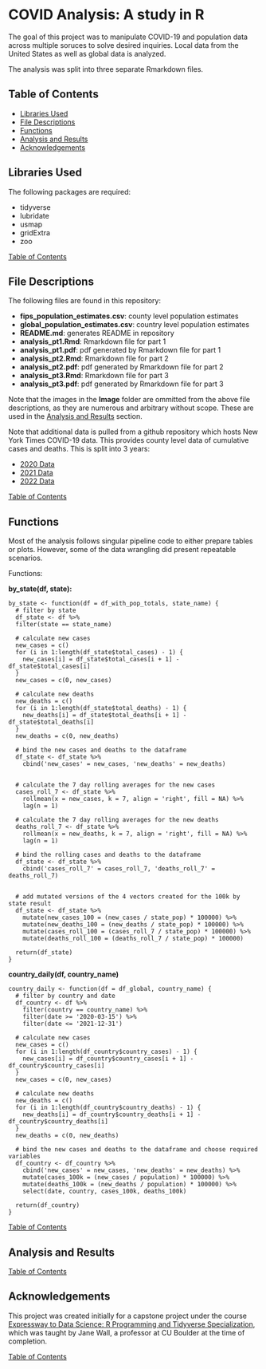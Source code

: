 # COVID Analysis: A study in R
The goal of this project was to manipulate COVID-19 and population data across multiple soruces 
to solve desired inquiries. Local data from the United States as well as global data is analyzed.

The analysis was split into three separate Rmarkdown files.

## Table of Contents
- [Libraries Used](#libraries-used)
- [File Descriptions](#file-descriptions)
- [Functions](#functions)
- [Analysis and Results](#analysis-and-results)
- [Acknowledgements](#acknowledgements)


## Libraries Used
The following packages are required:
- tidyverse
- lubridate
- usmap
- gridExtra
- zoo

[Table of Contents](#table-of-contents)


## File Descriptions
The following files are found in this repository:
- **fips_population_estimates.csv**: county level population estimates
- **global_population_estimates.csv**: country level population estimates
- **README.md**: generates README in repository  
- **analysis_pt1.Rmd**: Rmarkdown file for part 1
- **analysis_pt1.pdf**: pdf generated by Rmarkdown file for part 1
- **analysis_pt2.Rmd**: Rmarkdown file for part 2
- **analysis_pt2.pdf**: pdf generated by Rmarkdown file for part 2
- **analysis_pt3.Rmd**: Rmarkdown file for part 3
- **analysis_pt3.pdf**: pdf generated by Rmarkdown file for part 3

Note that the images in the **Image** folder are ommitted from the above file descriptions,
as they are numerous and arbitrary without scope. These are used in the 
[Analysis and Results](#analysis-and-results) section.

Note that additional data is pulled from a github repository which hosts New York Times
COVID-19 data. This provides county level data of cumulative cases and deaths. This
is split into 3 years:
- [2020 Data](#https://raw.githubusercontent.com/nytimes/covid-19-data/master/us-counties-2020.csv)
- [2021 Data](#https://raw.githubusercontent.com/nytimes/covid-19-data/master/us-counties-2021.csv)
- [2022 Data](#https://raw.githubusercontent.com/nytimes/covid-19-data/master/us-counties-2022.csv)

[Table of Contents](#table-of-contents)


## Functions
Most of the analysis follows singular pipeline code to either prepare tables or
plots. However, some of the data wrangling did present repeatable scenarios.

Functions:

**by_state(df, state):**
```
by_state <- function(df = df_with_pop_totals, state_name) {
  # filter by state
  df_state <- df %>%
  filter(state == state_name)
  
  # calculate new cases
  new_cases = c()
  for (i in 1:length(df_state$total_cases) - 1) {
    new_cases[i] = df_state$total_cases[i + 1] - df_state$total_cases[i]
  }
  new_cases = c(0, new_cases)
  
  # calculate new deaths
  new_deaths = c()
  for (i in 1:length(df_state$total_deaths) - 1) {
    new_deaths[i] = df_state$total_deaths[i + 1] - df_state$total_deaths[i]
  }
  new_deaths = c(0, new_deaths)
  
  # bind the new cases and deaths to the dataframe
  df_state <- df_state %>%
    cbind('new_cases' = new_cases, 'new_deaths' = new_deaths)
  
  
  # calculate the 7 day rolling averages for the new cases
  cases_roll_7 <- df_state %>%
    rollmean(x = new_cases, k = 7, align = 'right', fill = NA) %>%
    lag(n = 1)
  
  # calculate the 7 day rolling averages for the new deaths
  deaths_roll_7 <- df_state %>%
    rollmean(x = new_deaths, k = 7, align = 'right', fill = NA) %>%
    lag(n = 1)
  
  # bind the rolling cases and deaths to the dataframe
  df_state <- df_state %>%
    cbind('cases_roll_7' = cases_roll_7, 'deaths_roll_7' = deaths_roll_7)
  
  
  # add mutated versions of the 4 vectors created for the 100k by state result
  df_state <- df_state %>%
    mutate(new_cases_100 = (new_cases / state_pop) * 100000) %>%
    mutate(new_deaths_100 = (new_deaths / state_pop) * 100000) %>%
    mutate(cases_roll_100 = (cases_roll_7 / state_pop) * 100000) %>%
    mutate(deaths_roll_100 = (deaths_roll_7 / state_pop) * 100000)
  
  return(df_state)
}
```
    
**country_daily(df, country_name)**
```
country_daily <- function(df = df_global, country_name) {
  # filter by country and date
  df_country <- df %>%
    filter(country == country_name) %>%
    filter(date >= '2020-03-15') %>%
    filter(date <= '2021-12-31')
  
  # calculate new cases
  new_cases = c()
  for (i in 1:length(df_country$country_cases) - 1) {
    new_cases[i] = df_country$country_cases[i + 1] - df_country$country_cases[i]
  }
  new_cases = c(0, new_cases)
  
  # calculate new deaths
  new_deaths = c()
  for (i in 1:length(df_country$country_deaths) - 1) {
    new_deaths[i] = df_country$country_deaths[i + 1] - df_country$country_deaths[i]
  }
  new_deaths = c(0, new_deaths)
  
  # bind the new cases and deaths to the dataframe and choose required variables
  df_country <- df_country %>%
    cbind('new_cases' = new_cases, 'new_deaths' = new_deaths) %>%
    mutate(cases_100k = (new_cases / population) * 100000) %>%
    mutate(deaths_100k = (new_deaths / population) * 100000) %>%
    select(date, country, cases_100k, deaths_100k)
  
  return(df_country)
}
```

[Table of Contents](#table-of-contents)


## Analysis and Results

[Table of Contents](#table-of-contents)


## Acknowledgements
This project was created initially for a capstone project under the course 
[Expressway to Data Science: R Programming and Tidyverse Specialization](#https://www.coursera.org/specializations/data-science-r-programming-tidyverse),
which was taught by Jane Wall, a professor at CU Boulder at the time of completion.

[Table of Contents](#table-of-contents)